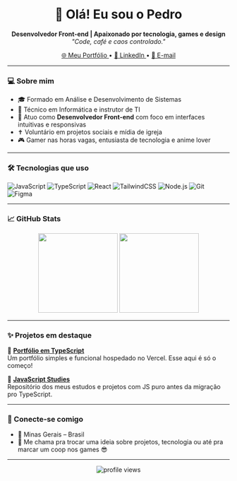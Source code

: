 
<h1 align="center">👋 Olá! Eu sou o Pedro</h1>

<p align="center">
  <strong>Desenvolvedor Front-end | Apaixonado por tecnologia, games e design</strong><br/>
  <em>"Code, café e caos controlado."</em>
</p>

<p align="center">
  <a href="https://pedroxavierdev.vercel.app" target="_blank">
    🌐 Meu Portfólio
  </a> •
  <a href="https://www.linkedin.com/in/seu-linkedin-aqui" target="_blank">
    💼 LinkedIn
  </a> •
  <a href="mailto:seuemail@gmail.com" target="_blank">
    📧 E-mail
  </a>
</p>

---

### 💻 Sobre mim

- 🎓 Formado em Análise e Desenvolvimento de Sistemas
- 🧠 Técnico em Informática e instrutor de TI
- 💼 Atuo como **Desenvolvedor Front-end** com foco em interfaces intuitivas e responsivas
- ✝️ Voluntário em projetos sociais e mídia de igreja
- 🎮 Gamer nas horas vagas, entusiasta de tecnologia e anime lover

---

### 🛠️ Tecnologias que uso

![JavaScript](https://img.shields.io/badge/-JavaScript-F7DF1E?style=flat-square&logo=javascript&logoColor=black)
![TypeScript](https://img.shields.io/badge/-TypeScript-3178C6?style=flat-square&logo=typescript&logoColor=white)
![React](https://img.shields.io/badge/-React-20232A?style=flat-square&logo=react)
![TailwindCSS](https://img.shields.io/badge/-Tailwind-38B2AC?style=flat-square&logo=tailwind-css&logoColor=white)
![Node.js](https://img.shields.io/badge/-Node.js-339933?style=flat-square&logo=node-dot-js&logoColor=white)
![Git](https://img.shields.io/badge/-Git-F05032?style=flat-square&logo=git&logoColor=white)
![Figma](https://img.shields.io/badge/-Figma-black?style=flat-square&logo=figma)

---

### 📈 GitHub Stats

<p align="center">
  <img height="180em" src="https://github-readme-stats.vercel.app/api?username=PedroXA&show_icons=true&theme=tokyonight&count_private=true"/>
  <img height="180em" src="https://github-readme-stats.vercel.app/api/top-langs/?username=PedroXA&layout=compact&theme=tokyonight"/>
</p>

---

### ✨ Projetos em destaque

🔹 [**Portfólio em TypeScript**](https://github.com/PedroXA/portfolio)  
Um portfólio simples e funcional hospedado no Vercel. Esse aqui é só o começo!

🔹 [**JavaScript Studies**](https://github.com/PedroXA/JavaScript-Studies)  
Repositório dos meus estudos e projetos com JS puro antes da migração pro TypeScript.

---

### 🤝 Conecte-se comigo

- 📍 Minas Gerais – Brasil
- 💬 Me chama pra trocar uma ideia sobre projetos, tecnologia ou até pra marcar um coop nos games 😎

---

<p align="center">
  <img src="https://komarev.com/ghpvc/?username=PedroXA&color=blue&style=flat-square" alt="profile views"/>
</p>
